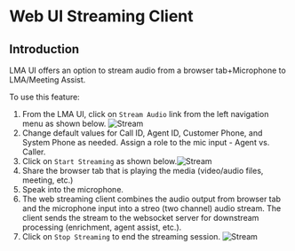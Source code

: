 # Web UI Streaming Client

## Introduction
LMA UI offers an option to stream audio from a browser tab+Microphone to LMA/Meeting Assist.

To use this feature:
1. From the LMA UI, click on `Stream Audio` link from the left navigation menu as shown below. ![Stream](../images/websocket-stream.png)
2. Change default values for Call ID, Agent ID, Customer Phone, and System Phone as needed. Assign a role to the mic input - Agent vs. Caller. 
3. Click on `Start Streaming` as shown below.![Stream](../images/websocket-start-stream.png)
4. Share the browser tab that is playing the media (video/audio files, meeting, etc.)
5. Speak into the microphone.
6. The web streaming client combines the audio output from browser tab and the microphone input into a streo (two channel) audio stream. The client sends the stream to the websocket server for downstream processing (enrichment, agent assist, etc.).  
7. Click on `Stop Streaming` to end the streaming session. ![Stream](../images/websocket-stop-stream.png)

